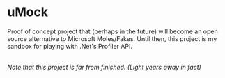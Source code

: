 uMock
=====

Proof of concept project that (perhaps in the future) will become an open source alternative to Microsoft Moles/Fakes.
Until then, this project is my sandbox for playing with .Net's Profiler API.

<br/>
<i>Note that this project is far from finished. (Light years away in fact)</i>
